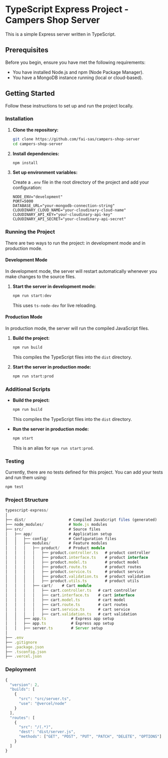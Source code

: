 # TypeScript Express Project - Campers Shop Server

This is a simple Express server written in TypeScript.

## Prerequisites

Before you begin, ensure you have met the following requirements:

- You have installed Node.js and npm (Node Package Manager).
- You have a MongoDB instance running (local or cloud-based).

## Getting Started

Follow these instructions to set up and run the project locally.

### Installation

1. **Clone the repository:**

   ```sh
   git clone https://github.com/fai-sas/campers-shop-server
   cd campers-shop-server
   ```

2. **Install dependencies:**

   ```typescript
   npm install
   ```

3. **Set up environment variables:**

   Create a `.env` file in the root directory of the project and add your configuration:

   ```env
   NODE_ENV="development"
   PORT=5000
   DATABASE_URL="your-mongodb-connection-string"
   CLOUDINARY_CLOUD_NAME="your-cloudinary-cloud-name"
   CLOUDINARY_API_KEY="your-cloudinary-api-key"
   CLOUDINARY_API_SECRET="your-cloudinary-api-secret"
   ```

### Running the Project

There are two ways to run the project: in development mode and in production mode.

#### Development Mode

In development mode, the server will restart automatically whenever you make changes to the source files.

1. **Start the server in development mode:**

   ```sh
   npm run start:dev
   ```

   This uses `ts-node-dev` for live reloading.

#### Production Mode

In production mode, the server will run the compiled JavaScript files.

1. **Build the project:**

   ```sh
   npm run build
   ```

   This compiles the TypeScript files into the `dist` directory.

2. **Start the server in production mode:**

   ```sh
   npm run start:prod
   ```

### Additional Scripts

- **Build the project:**

  ```sh
  npm run build
  ```

  This compiles the TypeScript files into the `dist` directory.

- **Run the server in production mode:**

  ```sh
  npm start
  ```

  This is an alias for `npm run start:prod`.

### Testing

Currently, there are no tests defined for this project. You can add your tests and run them using:

```sh
npm test
```

### Project Structure

```typescript
typescript-express/
│
├── dist/                   # Compiled JavaScript files (generated)
├── node_modules/           # Node.js modules
├── src/                    # Source files
│   ├── app/                # Application setup
│   │   ├── config/         # Configuration files
│   │   ├── modules/        # Feature modules
│   │   │   ├── product/    # Product module
│   │   │   │   ├── product.controller.ts   # product controller
│   │   │   │   ├── product.interface.ts    # product interface
│   │   │   │   ├── product.model.ts        # product model
│   │   │   │   ├── product.route.ts        # product routes
│   │   │   │   ├── product.service.ts      # product service
│   │   │   │   ├── product.validation.ts   # product validation
│   │   │   │   ├── product.utils.ts        # product utils
│   │   │   ├── cart/    # Cart module
│   │   │   │   ├── cart.controller.ts   # cart controller
│   │   │   │   ├── cart.interface.ts    # cart interface
│   │   │   │   ├── cart.model.ts        # cart model
│   │   │   │   ├── cart.route.ts        # cart routes
│   │   │   │   ├── cart.service.ts      # cart service
│   │   │   │   ├── cart.validation.ts   # cart validation
│   │   ├── app.ts           # Express app setup
│   │   ├── app.ts           # Express app setup
│   │   ├── server.ts        # Server setup
│
├── .env
├── .gitignore
├── .package.json
├── .tsconfig.json
├── .vercel.json


```

### Deployment

```typescript
{
  "version": 2,
  "builds": [
    {
      "src": "src/server.ts",
      "use": "@vercel/node"
    }
  ],
  "routes": [
    {
      "src": "/(.*)",
      "dest": "dist/server.js",
      "methods": ["GET", "POST", "PUT", "PATCH", "DELETE", "OPTIONS"]
    }
  ]
}

```
